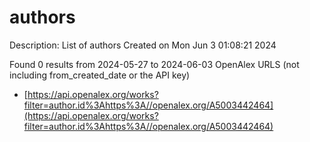 # authors
Description: List of authors
Created on Mon Jun  3 01:08:21 2024

Found 0 results from 2024-05-27 to 2024-06-03
OpenAlex URLS (not including from_created_date or the API key)
- [https://api.openalex.org/works?filter=author.id%3Ahttps%3A//openalex.org/A5003442464](https://api.openalex.org/works?filter=author.id%3Ahttps%3A//openalex.org/A5003442464)

